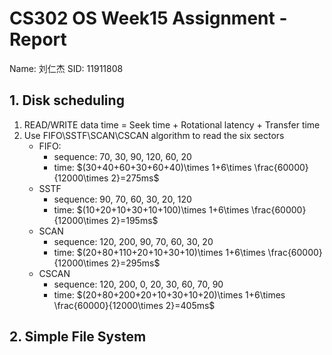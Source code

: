 # CS302 OS Week15 Assignment - Report

Name: 刘仁杰
SID: 11911808

## 1. Disk scheduling

1.  READ/WRITE data time = Seek time + Rotational latency + Transfer time
2. Use FIFO\SSTF\SCAN\CSCAN algorithm to read the six sectors
   * FIFO:
     * sequence: 70, 30, 90, 120, 60, 20
     * time: $(30+40+60+30+60+40)\times 1+6\times \frac{60000}{12000\times 2}=275ms$
   * SSTF
     * sequence: 90, 70, 60, 30, 20, 120
     * time: $(10+20+10+30+10+100)\times 1+6\times \frac{60000}{12000\times 2}=195ms$
   * SCAN
     * sequence: 120, 200, 90, 70, 60, 30, 20
     * time: $(20+80+110+20+10+30+10)\times 1+6\times \frac{60000}{12000\times 2}=295ms$
   * CSCAN
     * sequence: 120, 200, 0, 20, 30, 60, 70, 90
     * time: $(20+80+200+20+10+30+10+20)\times 1+6\times \frac{60000}{12000\times 2}=405ms$

## 2. Simple File System
